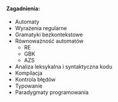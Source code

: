
#### Zagadnienia:
- Automaty
- Wyrażenia regularne
- Gramatyki bezkontekstowe
- Równoważność automatów
	- RE
	- GBK
	- AZS
- Analiza leksykalna i syntaktyczna kodu
- Kompilacja
- Kontrola błędów
-  Typowanie
- Paradygmaty programowania